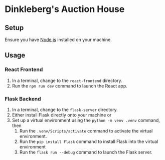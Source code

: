 # Dinkleberg's Auction House 

## Setup

Ensure you have [Node.js](https://nodejs.org/en/download) installed on your machine.

## Usage

### React Frontend

1. In a terminal, change to the `react-frontend` directory.
2. Run the `npm run dev` command to launch the React app.

### Flask Backend

1. In a terminal, change to the `flask-server` directory.
2. Either install Flask directly onto your machine or 
3. Set up a virtual environment using the `python -m venv .venv` command, then
   1. Run the `.venv/Scripts/activate` command to activate the virtual environment.
   2. Run the `pip install Flask` command to install Flask into the virtual environment
   3. Run the `flask run --debug` command to launch the Flask server.